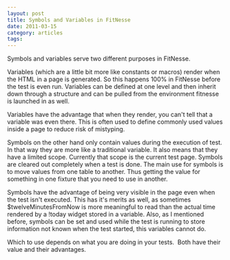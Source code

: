 ```yaml
---
layout: post
title: Symbols and Variables in FitNesse
date: 2011-03-15
category: articles
tags:
---
```

Symbols and variables serve two different purposes in FitNesse.

Variables (which are a little bit more like constants or macros) render when the HTML in a page is generated. So this happens 100% in FitNesse before the test is even run. Variables can be defined at one level and then inherit down through a structure and can be pulled from the environment fitnesse is launched in as well.

Variables have the advantage that when they render, you can't tell that a variable was even there. This is often used to define commonly used values inside a page to reduce risk of mistyping.

Symbols on the other hand only contain values during the execution of test. In that way they are more like a traditional variable. It also means that they have a limited scope. Currently that scope is the current test page. Symbols are cleared out completely when a test is done. The main use for symbols is to move values from one table to another. Thus getting the value for something in one fixture that you need to use in another.

Symbols have the advantage of being very visible in the page even when the test isn't executed. This has it's merits as well, as sometimes $twelveMinutesFromNow is more meaningful to read than the actual time rendered by a !today widget stored in a variable. Also, as I mentioned before, symbols can be set and used while the test is running to store information not known when the test started, this variables cannot do.

Which to use depends on what you are doing in your tests. &nbsp;Both have their value and their advantages.

